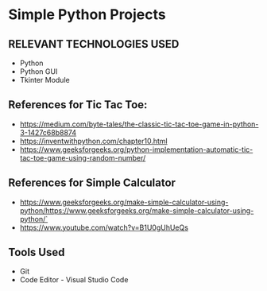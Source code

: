 # **Simple Python Projects**

## RELEVANT TECHNOLOGIES USED
* Python
* Python GUI
* Tkinter Module

## References for Tic Tac Toe:
- https://medium.com/byte-tales/the-classic-tic-tac-toe-game-in-python-3-1427c68b8874
- https://inventwithpython.com/chapter10.html
- https://www.geeksforgeeks.org/python-implementation-automatic-tic-tac-toe-game-using-random-number/

## References for Simple Calculator
- https://www.geeksforgeeks.org/make-simple-calculator-using-python/https://www.geeksforgeeks.org/make-simple-calculator-using-python/`
- https://www.youtube.com/watch?v=B1U0gUhUeQs


## Tools Used
-  Git
-  Code Editor - Visual Studio Code
